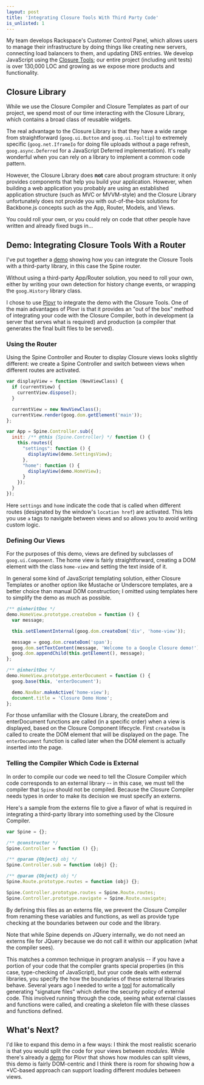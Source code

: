```yaml
---
layout: post
title: 'Integrating Closure Tools With Third Party Code'
is_unlisted: 1
---
```


My team develops Rackspace's Customer Control Panel, which allows
users to manage their infrastructure by doing things like creating new
servers, connecting load balancers to them, and updating DNS entries.
We develop JavaScript using the [Closure
Tools](https://developers.google.com/closure/); our entire project
(including unit tests) is over 130,000 LOC and growing as we expose
more products and functionality.

## Closure Library

While we use the Closure Compiler and Closure Templates as part of our
project, we spend most of our time interacting with the Closure
Library, which contains a broad class of reusable widgets.

The real advantage to the Closure Library is that they have a wide
range from straightforward (`goog.ui.Button` and `goog.ui.Tooltip`) to
extremely specific (`goog.net.IframeIo` for doing file uploads without
a page refresh, `goog.async.Deferred` for a JavaScript Deferred
implementation).  It's really wonderful when you can rely on a library
to implement a common code pattern.

However, the Closure Library does **not** care about program
structure: it only provides components that help you build your
application.  However, when building a web application you probably
are using an established application structure (such as MVC or
MVVM-style) and the Closure Library unfortunately does not provide you
with out-of-the-box solutions for Backbone.js concepts such as the
App, Router, Models, and Views.

You could roll your own, or you could rely on code that other people
have written and already fixed bugs in...

## Demo: Integrating Closure Tools With a Router

I've put together a
[demo](https://github.com/tildedave/google-closure-plus-routing-demo)
showing how you can integrate the Closure Tools with a third-party
library, in this case the Spine router.

Without using a third-party App/Router solution, you need to roll your
own, either by writing your own detection for history change events,
or wrapping the `goog.History` library class.

I chose to use [Plovr](http://plovr.com/) to integrate the demo with
the Closure Tools.  One of the main advantages of Plovr is that it
provides an "out of the box" method of integrating your code with the
Closure Compiler, both in development (a server that serves what is
required) and production (a compiler that generates the final built
files to be served).

### Using the Router

Using the Spine Controller and Router to display Closure views looks
slightly different: we create a Spine Controller and switch between
views when different routes are activated.

```javascript
var displayView = function (NewViewClass) {
  if (currentView) {
    currentView.dispose();
  }

  currentView = new NewViewClass();
  currentView.render(goog.dom.getElement('main'));
};

var App = Spine.Controller.sub({
  init: /** @this {Spine.Controller} */ function () {
    this.routes({
      "settings": function () {
        displayView(demo.SettingsView);
      },
      "home": function () {
        displayView(demo.HomeView);
      }
    });
  }
});
```

Here `settings` and `home` indicate the code that is called when
different routes (designated by the window's `location href`) are
activated.  This lets you use `a` tags to navigate between views and
so allows you to avoid writing custom logic.

### Defining Our Views

For the purposes of this demo, views are defined by subclasses of
`goog.ui.Component`.  The home view is fairly straightforward,
creating a DOM element with the class `home-view` and setting the text
inside of it.

In general some kind of JavaScript templating solution, either Closure
Templates or another option like Mustache or Underscore templates, are
a better choice than manual DOM construction; I omitted using
templates here to simplify the demo as much as possible.

```javascript
/** @inheritDoc */
demo.HomeView.prototype.createDom = function () {
  var message;

  this.setElementInternal(goog.dom.createDom('div', 'home-view'));

  message = goog.dom.createDom('span');
  goog.dom.setTextContent(message, 'Welcome to a Google Closure demo!');
  goog.dom.appendChild(this.getElement(), message);
};

/** @inheritDoc */
demo.HomeView.prototype.enterDocument = function () {
  goog.base(this, 'enterDocument');

  demo.NavBar.makeActive('home-view');
  document.title = 'Closure Demo Home';
};
```

For those unfamiliar with the Closure Library, the createDom and
enterDocument functions are called (in a specific order) when a view
is displayed, based on the Closure Component lifecycle.  First
`createDom` is called to create the DOM element that will be displayed
on the page.  The `enterDocument` function is called later when the
DOM element is actually inserted into the page.

### Telling the Compiler Which Code is External

In order to compile our code we need to tell the Closure Compiler
which code corresponds to an external library -- in this case, we must
tell the compiler that `Spine` should not be compiled.  Because the
Closure Compiler needs types in order to make its decision we must specify an externs.

Here's a sample from the externs file to give a flavor of what is
required in integrating a third-party library into something used by
the Closure Compiler.

```javascript
var Spine = {};

/** @constructor */
Spine.Controller = function () {};

/** @param {Object} obj */
Spine.Controller.sub = function (obj) {};

/** @param {Object} obj */
Spine.Route.prototype.routes = function (obj) {};

Spine.Controller.prototype.routes = Spine.Route.routes;
Spine.Controller.prototype.navigate = Spine.Route.navigate;
```

By defining this files as an externs file, we prevent the Closure
Compiler from renaming these variables and functions, as well as
provide type checking at the boundaries between our code and the
library.

Note that while Spine depends on JQuery internally, we do not need an
externs file for JQuery because we do not call it within our
application (what the compiler sees).

This matches a common technique in program analysis -- if you have a
portion of your code that the compiler grants special properties (in
this case, type-checking of JavaScript), but your code deals with
external libraries, you specify the how the boundaries of these
external libraries behave.  Several years ago I needed to write a
[tool](https://github.com/tildedave/siggen) for automatically
generating "signature files" which define the security policy of
external code.  This involved running through the code, seeing what
external classes and functions were called, and creating a skeleton
file with these classes and functions defined.

## What's Next?

I'd like to expand this demo in a few ways: I think the most realistic
scenario is that you would split the code for your views between
*modules*.  While there's already a
[demo](http://code.google.com/p/plovr/source/browse/#hg%2Ftestdata%2Fmodules)
for Plovr that shows how modules can split views, this demo is fairly
DOM-centric and I think there is room for showing how a *VC-based
approach can support loading different modules between views.
